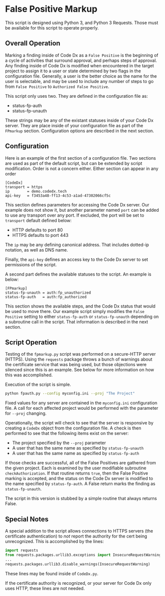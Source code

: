 # False Positive Markup

This script is designed using Python 3, and Python 3 Requests.  Those must be available
for this script to operate properly.

## Overall Operation

Marking a finding inside of Code Dx as a `False Positive` is the beginning of a cycle of
activities that surround approval, and perhaps steps of approval.  Any finding inside of
Code Dx is modified when encountered in the target project to assign it to a user or
state determined by two flags in the configuration file.  Generally, a user is the better
choice as the name for the user is selectable, and may be used to include any number
of steps to go from `False Positive` to `Authorized False Positive`.

This script only uses two.  They are defined in the configuration file as:

* status-fp-auth
* status-fp-unauth

These strings may be any of the existant statuses inside of your Code Dx server.
They are place inside of your configuration file as part of the `FPmarkup` section.
Configuration options are described in the next section.

## Configuration

Here is an example of the first section of a configuration file.  Two sections are used
as part of the default script, but can be extended by script modification.  Order is not
a concern either.  Either section can appear in any order

```
[CodeDx]
transport = https
ip        = demo.codedx.tech
api-key   = f3453a48-ff13-4c53-a1ad-47302066cf5c

```

This section defines parameters for accessing the Code Dx server.  Our example does not
show it, but another parameter named `port` can be added to use any transport over any
port.  If excluded, the port will be set to `transport` default defined below:

* HTTP defaults to port 80
* HTTPS defaults to port 443

The `ip` may be any defining canonical address.  That includes dotted-ip notation, as well
as DNS name.  

Finally, the `api-key` defines an access key to the Code Dx server to set permissions
of the script.

A second part defines the available statuses to the script.  An example is below:

```
[FPmarkup]
status-fp-unauth = auth:fp_unauthorized
status-fp-auth   = auth:fp_authorized
```

This section shows the available steps, and the Code Dx status that would be used to
move there.  Our example script simply modifies the `False Positive` setting to either
`status-fp-auth` or `status-fp-unauth` depending on a subroutine call in the script.
That information is described in the next section.

## Script Operation

Testing of the `fpmarkup.py` script was performed on a secure-HTTP server (HTTPS).
Using the `requests` package throws a bunch of warnings about the certificate service
that was being used, but those objections were silenced since this is an example.
See below for more information on how this was accomplished.

Execution of the script is simple.

```bash
python fpauth.py --config myconfig.ini --proj "The Project"
```

Fixed values for any server are contained in the `myconfig.ini` configuration file.
A call for each affected project would be performed with the parameter for `--proj` changing.

Operationally, the script will check to see that the server is responsive by creating a
`CodeDx` object from the configuration file.  A check is then performed to see that the following
items exist on the server:

- The project specified by the `--proj` parameter
- A user that has the same name as specified by `status-fp-unauth`
- A user that has the same name as specified by `status-fp-auth`

If those checks are successful, all of the False Positives are gathered from the given
project.  Each is examined by the user modifiable subroutine `checkAuthorization`.  If
that routine returns `true`, then the False Positive marking is accepted, and the status
on the Code Dx server is modified to the name specified by `status-fp-auth`.
A False return marks the finding as `status-fp-unauth`.

The script in this version is stubbed by a simple routine that always returns False.

## Special Notes

A special addition to the script allows connections to HTTPS servers (the certificate authentication)
to *not* report the authority for the cert being unrecognized.  This is accomplished by the lines:

```python
import requests
from requests.packages.urllib3.exceptions import InsecureRequestWarning
...
requests.packages.urllib3.disable_warnings(InsecureRequestWarning)
```

These lines may be found inside of `CodeDx.py`.

If the certificate authority is recognized, or your server for Code Dx only uses HTTP, these
lines are not needed.





